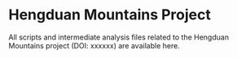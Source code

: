 # **Hengduan Mountains Project**
All scripts and intermediate analysis files related to the Hengduan Mountains project (DOI: xxxxxx) are available here.
